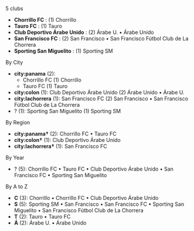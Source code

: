 5 clubs

- **Chorrillo FC** : (1) Chorrillo
- **Tauro FC** : (1) Tauro
- **Club Deportivo Árabe Unido** : (2) Árabe U. • Árabe Unido
- **San Francisco FC** : (2) San Francisco • San Francisco Fútbol Club de La Chorrera
- **Sporting San Miguelito** : (1) Sporting SM




By City

- **city:panama** (2): 
  - Chorrillo FC  (1) Chorrillo
  - Tauro FC  (1) Tauro
- **city:colon** (1): Club Deportivo Árabe Unido  (2) Árabe Unido • Árabe U.
- **city:lachorrera** (1): San Francisco FC  (2) San Francisco • San Francisco Fútbol Club de La Chorrera
- ? (1): Sporting San Miguelito  (1) Sporting SM




By Region

- **city:panama†** (2):   Chorrillo FC • Tauro FC
- **city:colon†** (1):   Club Deportivo Árabe Unido
- **city:lachorrera†** (1):   San Francisco FC




By Year

- ? (5):   Chorrillo FC • Tauro FC • Club Deportivo Árabe Unido • San Francisco FC • Sporting San Miguelito






By A to Z

- **C** (3): Chorrillo • Chorrillo FC • Club Deportivo Árabe Unido
- **S** (5): Sporting SM • San Francisco • San Francisco FC • Sporting San Miguelito • San Francisco Fútbol Club de La Chorrera
- **T** (2): Tauro • Tauro FC
- **Á** (2): Árabe U. • Árabe Unido




